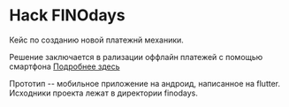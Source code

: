 # Hack FINOdays

Кейс по созданию новой платежнй механики. 

Решение заключается в рализации оффлайн платежей с помощью смартфона
[Подробнее здесь](https://drive.google.com/drive/folders/10HaN8ZTmyN-7GdKznlamsjq87eqvpBlr?usp=share_link)

Прототип -- мобильное приложение на андроид, написанное на flutter. 
Исходники проекта лежат в директории finodays.
